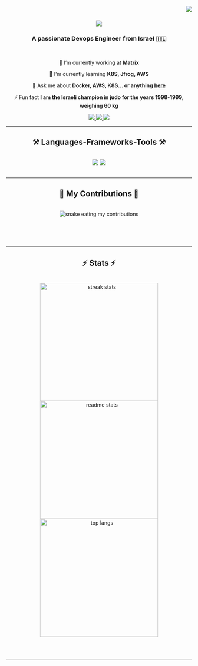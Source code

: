 <img align="right" src="https://visitor-badge.laobi.icu/badge?page_id=CostaEp.CostaEp" />

<h1 align="center">
    <img src="https://readme-typing-svg.herokuapp.com/?font=Righteous&size=35&center=true&vCenter=true&width=500&height=70&duration=4000&lines=Hello+World!+👋;+I'm+Costa+Epshtein!;" />
</h1>

<h3 align="center">A passionate Devops Engineer from Israel 🇮🇱</h3>

<br/>

<div align="center">
 
 🔭 I’m currently working at **Matrix**
 
 🌱 I’m currently learning **K8S, Jfrog, AWS**

💬 Ask me about **Docker, AWS, K8S... or anything [here](https://github.com/CostaEp/CostaEp/issues)**

⚡ Fun fact **I am the Israeli champion in judo for the years 1998-1999, weighing 60 kg**

 </div>
 
<div align="center"> 
  <a href="mailto:costadevop@gmail.com">
    <img src="https://img.shields.io/badge/Gmail-333333?style=for-the-badge&logo=gmail&logoColor=red" />
  </a>
  <a href="https://www.linkedin.com/in/costa-epshtein-33271131/" target="_blank">
    <img src="https://img.shields.io/badge/LinkedIn-0077B5?style=for-the-badge&logo=linkedin&logoColor=white" target="_blank" />
  </a>
  <a href="https://CostaEp.github.io" target="_blank">
     <img src="https://img.shields.io/badge/Portfolio-FF5722?style=for-the-badge&logo=todoist&logoColor=white" target="_blank" /> <!-- sqlite, safari, google-chrome are other good icon options -->
  </a>
</div>

 <hr/>
 
<h2 align="center">⚒️ Languages-Frameworks-Tools ⚒️</h2>
<br/>
<div align="center">
    <img src="https://skillicons.dev/icons?i=git,github,gitlab,docker,jenkins,kubernetes,aws,ansible,terraform,grafana,linux" />
    <img src="https://skillicons.dev/icons?i=bash,python,javascript,express,mongodb,nextjs,mysql,html,css,postman" /><br>
</div>

<br/>
<hr/>

<div align="center">
  <h2>🐍 My Contributions 🐍</h2>
  <br>
  <img alt="snake eating my contributions" src="https://raw.githubusercontent.com/CostaEp/CostaEp/output/github-contribution-grid-snake.svg" />
  
  <br/><br/><br/>
</div>

<hr/>

<h2 align="center">⚡ Stats ⚡</h2>
<br>
<div align=center>
  <img width=320 height=auto src="https://streak-stats.demolab.com/?user=CostaEp&count_private=true&theme=react&border_radius=10" alt="streak stats"/>
  <img width=320 height=auto src="https://github-readme-stats.vercel.app/api?username=CostaEp&count_private=true&show_icons=true&theme=react&rank_icon=github&border_radius=10" alt="readme stats" />
<!--   <br/> -->
  <img width=320 height=auto align="center" src="https://github-readme-stats.vercel.app/api/top-langs/?username=CostaEp&langs_count=8&layout=compact&theme=react&border_radius=10&size_weight=0.5&count_weight=0.5&exclude_repo=github-readme-stats" alt="top langs" />
</div>

<br/><br/>

<hr/>

<br/>
